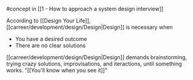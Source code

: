 #concept in [[1 - How to approach a system design interview]]

According to [[Design Your Life]], [[carreer/development/design/Design|Design]] is necessary when
- You have a desired outcome
- There are no clear solutions

[[carreer/development/design/Design|Design]] demands brainstorming, trying crazy solutions, improvisations, and iteractions, until something works. "[[You'll know when you see it]]"